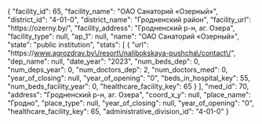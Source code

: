 {
    "facility_id": 65,
    "facility_name": "ОАО Санаторий «Озерный»",
    "district_id": "4-01-0",
    "district_name": "Гродненский район",
    "facility_url": "https:\/\/ozerny.by\/",
    "facility_address": "Гродненский р-н, аг. Озера",
    "facility_type": null,
    "ap_1": null,
    "name": "ОАО Санаторий «Озерный»",
    "state": "public institution",
    "stats": [
        {
            "url": "https:\/\/www.agrozdrav.by\/resort\/nalibokskaya-pushcha\/contact\/",
            "dep_name": null,
            "date_year": "2023",
            "num_beds_dep": 0,
            "num_deps_year": 0,
            "num_doctors_dep": 2,
            "num_doctors_med": 0,
            "year_of_closing": null,
            "year_of_opening": "0",
            "beds_in_hospital_key": 55,
            "num_beds_facility_year": 0,
            "healthcare_facility_key": 65
        }
    ],
    "med_id": 70,
    "address": "Гродненский р-н, аг. Озера",
    "coord_x_y": null,
    "place_name": "Гродно",
    "place_type": null,
    "year_of_closing": null,
    "year_of_opening": "0",
    "healthcare_facility_key": 65,
    "administrative_division_id": "4-01-0"
}